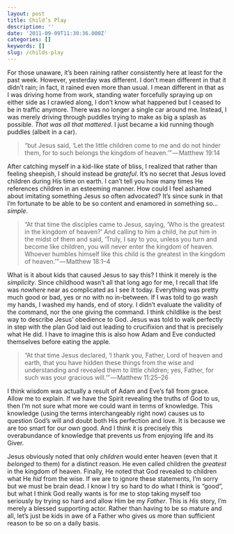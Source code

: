 ```yaml
---
layout: post
title: Child’s Play
description: ''
date: '2011-09-09T11:30:36.000Z'
categories: []
keywords: []
slug: /childs-play
---
```


For those unaware, it’s been raining rather consistently here at least for the past week. However, yesterday was different. I don’t mean different in that it didn’t rain; in fact, it rained even more than usual. I mean different in that as I was driving home from work, standing water forcefully spraying up on either side as I crawled along, I don’t know what happened but I ceased to be in traffic anymore. There was no longer a single car around me. Instead, I was merely driving through puddles trying to make as big a splash as possible. _That was all that mattered_. I just became a kid running though puddles (albeit in a car).

> “but Jesus said, ‘Let the little children come to me and do not hinder them, for to such belongs the kingdom of heaven.’” — Matthew 19:14

After catching myself in a kid-like state of bliss, I realized that rather than feeling sheepish, I should instead be _grateful_. It’s no secret that Jesus loved children during His time on earth. I can’t tell you how many times He references children in an esteeming manner. How could I feel ashamed about imitating something Jesus so often advocated? It’s since sunk in that I’m fortunate to be able to be so content and enamored in something so…_simple_.

> “At that time the disciples came to Jesus, saying, ‘Who is the greatest in the kingdom of heaven?’ And calling to him a child, he put him in the midst of them and said, ‘Truly, I say to you, unless you turn and become like children, you will never enter the kingdom of heaven. Whoever humbles himself like this child is the greatest in the kingdom of heaven.’” — Matthew 18:1–4

What is it about kids that caused Jesus to say this? I think it merely is the _simplicity_. Since childhood wasn’t all that long ago for me, I recall that life was _nowhere_ near as complicated as I see it today. Everything was pretty much good or bad, yes or no with no in-between. If I was told to go wash my hands, I washed my hands, end of story. I didn’t evaluate the validity of the command, nor the one giving the command. I think childlike is the best way to describe Jesus’ obedience to God. Jesus was told to walk perfectly in step with the plan God laid out leading to crucifixion and that is precisely what He did. I have to imagine this is also how Adam and Eve conducted themselves before eating the apple.

> “At that time Jesus declared, ‘I thank you, Father, Lord of heaven and earth, that you have hidden these things from the wise and understanding and revealed them to little children; yes, Father, for such was your gracious will.’” — Matthew 11:25–26

I think wisdom was actually a result of Adam and Eve’s fall from grace. Allow me to explain. If we have the Spirit revealing the truths of God to us, then I’m not sure what more we could want in terms of knowledge. This knowledge (using the terms interchangeably right now) causes us to question God’s will and doubt both His perfection and love. It is because we are too smart for our own good. And I think it is precisely this overabundance of knowledge that prevents us from enjoying life and its Giver.

Jesus obviously noted that only _children_ would enter heaven (even that it _belonged_ to them) for a distinct reason. He even called children the _greatest_ in the kingdom of heaven. Finally, He noted that God revealed to children what He _hid_ from the wise. If we are to ignore these statements, I’m sorry but we must be brain dead. I know I try so hard to do what I think is “good”, but what I think God really wants is for me to stop taking myself too seriously by trying so hard and allow Him be my _Father_. This is _His_ story, I’m merely a blessed supporting actor. Rather than having to be so mature and all, let’s just be kids in awe of a Father who gives us more than sufficient reason to be so on a daily basis.